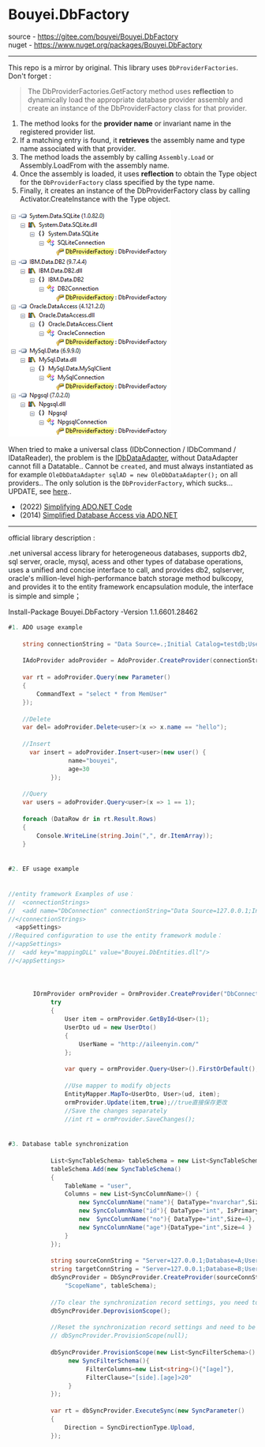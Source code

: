 # Bouyei.DbFactory

source - https://gitee.com/bouyei/Bouyei.DbFactory  
nuget - https://www.nuget.org/packages/Bouyei.DbFactory  

---

This repo is a mirror by original. This library uses `DbProviderFactories`. Don't forget :

> The DbProviderFactories.GetFactory method uses **reflection** to dynamically load the appropriate database provider assembly and create an instance of the DbProviderFactory class for that provider.

1. The method looks for the **provider name** or invariant name in the registered provider list.
2. If a matching entry is found, it **retrieves** the assembly name and type name associated with that provider.
3. The method loads the assembly by calling `Assembly.Load` or Assembly.LoadFrom with the assembly name.
4. Once the assembly is loaded, it uses **reflection** to obtain the Type object for the `DbProviderFactory` class specified by the type name.
5. Finally, it creates an instance of the DbProviderFactory class by calling Activator.CreateInstance with the Type object.

![img](assemblies_insight.png)  

When tried to make a universal class (IDbConnection / IDbCommand / IDataReader), the problem is the [IDbDataAdapter](https://learn.microsoft.com/en-us/dotnet/api/system.data.idbdataadapter), without DataAdapter cannot fill a Datatable.. Cannot be `created`, and must always instantiated as for example `OleDbDataAdapter sqlAD = new OleDbDataAdapter();` on all providers.. The only solution is the `DbProviderFactory`, which sucks...  UPDATE, see [here](https://github.com/pipiscrew/ORMgenerator/tree/main)..  

* (2022) [Simplifying ADO.NET Code](https://www.codemag.com/Article/2207021/Simplifying-ADO.NET-Code-in-.NET-6-Part-1)
* (2014) [Simplified Database Access via ADO.NET](https://www.codeproject.com/Articles/753789/Simplified-Database-Access-via-ADO-NET-Interfaces)

---

official library description :   

.net universal access library for heterogeneous databases, supports db2, sql server, oracle, mysql, acess and other types of database operations, uses a unified and concise interface to call, and provides db2, sqlserver, oracle's million-level high-performance batch storage method bulkcopy, and provides it to the entity framework encapsulation module, the interface is simple and simple；

Install-Package Bouyei.DbFactory -Version 1.1.6601.28462

```csharp
#1. ADO usage example
 
	string connectionString = "Data Source=.;Initial Catalog=testdb;User ID=sa;Password=bouyei;";

	IAdoProvider adoProvider = AdoProvider.CreateProvider(connectionString);

	var rt = adoProvider.Query(new Parameter()
	{
		CommandText = "select * from MemUser"
	});

	//Delete
	var del= adoProvider.Delete<user>(x => x.name == "hello");

    //Insert
	  var insert = adoProvider.Insert<user>(new user() {
                 name="bouyei",
                 age=30
            });

	//Query
	var users = adoProvider.Query<user>(x => 1 == 1);

	foreach (DataRow dr in rt.Result.Rows)
	{
		Console.WriteLine(string.Join(",", dr.ItemArray));
	}


#2. EF usage example


//entity framework Examples of use：
//  <connectionStrings>
//  <add name="DbConnection" connectionString="Data Source=127.0.0.1;Initial //Catalog=dbprovider;uid=sa;pwd=123456;MultipleActiveResultSets=True" //providerName="System.Data.SqlClient"/>
//</connectionStrings>
  <appSettings>
//Required configuration to use the entity framework module：
//<appSettings>
//  <add key="mappingDLL" value="Bouyei.DbEntities.dll"/>
//</appSettings>



	   IOrmProvider ormProvider = OrmProvider.CreateProvider("DbConnection");
            try
            {
                User item = ormProvider.GetById<User>(1);
                UserDto ud = new UserDto()
                {
                    UserName = "http://aileenyin.com/"
                };

                var query = ormProvider.Query<User>().FirstOrDefault();

                //Use mapper to modify objects
                EntityMapper.MapTo<UserDto, User>(ud, item);
                ormProvider.Update(item,true);//true直接保存更改
                //Save the changes separately
                //int rt = ormProvider.SaveChanges();


#3. Database table synchronization

            List<SyncTableSchema> tableSchema = new List<SyncTableSchema>();
            tableSchema.Add(new SyncTableSchema()
            {
                TableName = "user",
                Columns = new List<SyncColumnName>() {
                    new SyncColumnName("name"){ DataType="nvarchar",Size=50},
                    new SyncColumnName("id"){ DataType="int", IsPrimaryKey= true, IncrementStart=1, IncrementStep=1,Size=4},
                    new  SyncColumnName("no"){ DataType="int",Size=4},
                    new SyncColumnName("age"){DataType="int",Size=4 }
                }
            });

            string sourceConnString = "Server=127.0.0.1;Database=A;User Id=sa;Password=bouyei;";
            string targetConnString = "Server=127.0.0.1;Database=B;User Id=sa;Password=bouyei;";
            dbSyncProvider = DbSyncProvider.CreateProvider(sourceConnString, targetConnString,
                "ScopeName", tableSchema);

            //To clear the synchronization record settings, you need to reinitialize the settings
            dbSyncProvider.DeprovisionScope();

            //Reset the synchronization record settings and need to be initialized for the first time
            // dbSyncProvider.ProvisionScope(null);

            dbSyncProvider.ProvisionScope(new List<SyncFilterSchema>() {
                 new SyncFilterSchema(){
                      FilterColumns=new List<string>(){"[age]"},
                      FilterClause="[side].[age]>20"
                 }
            });

            var rt = dbSyncProvider.ExecuteSync(new SyncParameter()
            {
                Direction = SyncDirectionType.Upload,
            });
```
